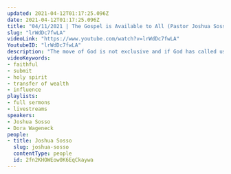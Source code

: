 ```yaml
---
updated: 2021-04-12T01:17:25.096Z
date: 2021-04-12T01:17:25.096Z
title: "04/11/2021 | The Gospel is Available to All (Pastor Joshua Sosso)"
slug: "lrWdDc7fwLA"
videoLink: "https://www.youtube.com/watch?v=lrWdDc7fwLA"
YoutubeID: "lrWdDc7fwLA"
description: "The move of God is not exclusive and if God has called us to something, it is because He knows we can handle it. As it is with the servants in the parable of the talents, those who are faithful with few can be faithful with many, so Pastor Josh encourages us to do an excellent job with the calling God has given us right now. Be mindful of any place in our hearts where we are treating the Kingdom of God like it is exclusive or as if there are special classes of people. Joh the Baptist warned the Pharisees that their special position would not save them. Those who focus on manmade doctrines or religious systems won't recognize the move, voice or presence of God. So do not find yourself in opposition to the move of the Gospel. Allow the Holy Spirit to lead us to new places and submit to God! This sermon was delivered by Pastor Joshua Sosso at Freedom Fellowship Church International on April 11, 2021."
videoKeywords:
- faithful
- submit
- holy spirit
- transfer of wealth
- influence
playlists:
- full sermons
- livestreams
speakers:
- Joshua Sosso
- Dora Wageneck
people:
- title: Joshua Sosso
  slug: joshua-sosso
  contentType: people
  id: 2fn2KHOWEow0K6EqCkaywa
---
```

